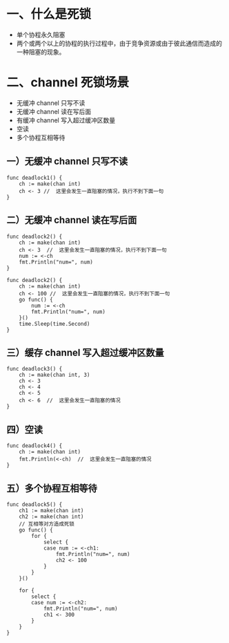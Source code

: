 # 一、什么是死锁

- 单个协程永久阻塞
- 两个或两个以上的协程的执行过程中，由于竞争资源或由于彼此通信而造成的一种阻塞的现象。

# 二、channel 死锁场景

- 无缓冲 channel 只写不读
- 无缓冲 channel 读在写后面
- 有缓冲 channel 写入超过缓冲区数量
- 空读
- 多个协程互相等待

## 一）无缓冲 channel 只写不读

```
func deadlock1() {
	ch := make(chan int)
	ch <- 3 //  这里会发生一直阻塞的情况，执行不到下面一句
}
```

## 二）无缓冲 channel 读在写后面

```
func deadlock2() {
	ch := make(chan int)
	ch <- 3  //  这里会发生一直阻塞的情况，执行不到下面一句
	num := <-ch
	fmt.Println("num=", num)
}

func deadlock2() {
	ch := make(chan int)
	ch <- 100 //  这里会发生一直阻塞的情况，执行不到下面一句
	go func() {
		num := <-ch
		fmt.Println("num=", num)
	}()
	time.Sleep(time.Second)
}
```

## 三）缓存 channel 写入超过缓冲区数量

```
func deadlock3() {
	ch := make(chan int, 3)
	ch <- 3
	ch <- 4
	ch <- 5
	ch <- 6  //  这里会发生一直阻塞的情况
}
```

## 四）空读

```
func deadlock4() {
	ch := make(chan int)
	fmt.Println(<-ch)  //  这里会发生一直阻塞的情况
}
```

## 五）多个协程互相等待

```
func deadlock5() {
	ch1 := make(chan int)
	ch2 := make(chan int)
	// 互相等对方造成死锁
	go func() {
		for {
			select {
			case num := <-ch1:
				fmt.Println("num=", num)
				ch2 <- 100
			}
		}
	}()

	for {
		select {
		case num := <-ch2:
			fmt.Println("num=", num)
			ch1 <- 300
		}
	}
}
```

